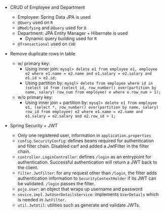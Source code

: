 * CRUD of Employee and Department
    * Employee: Spring Data JPA is used
    * `@Query` used on `R`
    * `@Modifying` and `@Query` used for `D`
    * Department: JPA Entity Manager + Hibernate is used
      * Dynamic query building used for `R`
    * `@Transactional` used on `CUD`



* Remove duplicate rows in table
  * w/ primary key: 
    * Using inner join: `mysql> delete e1 from employee e1, employee e2 where e1.name = e2.name and e1.salary = e2.salary and e1.id > e2.id;`
    * Using partition by: `mysql> delete from employee where id in (select id from (select id, row_number() over(partition by name, salary) row_num from employee) e where e.row_num > 1);
      `
  * w/o primary key:
    * Using inner join + partition by: `mysql> delete e1 from employee e1, (select *, row_number() over(partition by name, salary) row_id from employee) e2 where e1.name = e2.name and e1.salary = e2.salary and e2.row_id > 1;
      `


* Spring Security + JWT
  * Only one registered user, information in `application.properties`
  * `config.SecurityConfig`: defines beans required for authentication and filter chain. Disabled csrf and added a JwtFilter in the filter chain.
  * `controller.LoginController`: defines `/login` as an entrypoint for authentication. Successful authentication will return a JWT back to the client.
  * `filter.JwtFilter`: for any request other than `/login`, the filter adds authentication information to `SecurityContextHolder` if its JWT can be validated. `/login` passes the filter.
  * `pojo.User`: an object that wraps up username and password
  * `sevice.impl.JwtUserDetailsService`: implements `UserDetails` which is needed in `JwtFilter`.
  * `util.JwtUtil`: utilities such as generate and validate JWTs.